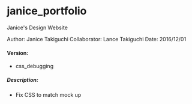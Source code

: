 # janice_portfolio
Janice's Design Website

Author: Janice Takiguchi
Collaborator: Lance Takiguchi
Date: 2016/12/01

#### Version: 
* css_debugging

##### Description:
*  Fix CSS to match mock up
